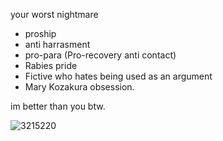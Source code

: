 your worst nightmare

- proship
- anti harrasment
- pro-para (Pro-recovery anti contact)
- Rabies pride
- Fictive who hates being used as an argument
- Mary Kozakura obsession.

im better than you btw.

![3215220](https://github.com/Rabid-Snake/Rabid-Snake/assets/155862058/1501bafa-f10c-4d7c-a14c-de874cea9105)
